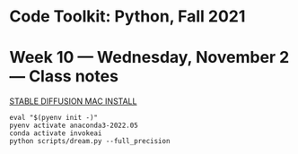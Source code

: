 # Code Toolkit: Python, Fall 2021

# Week 10 — Wednesday, November 2 — Class notes

[STABLE DIFFUSION MAC INSTALL](https://github.com/magnusviri/stable-diffusion/blob/main/docs/installation/INSTALL_MAC.md)


```
eval "$(pyenv init -)"
pyenv activate anaconda3-2022.05
conda activate invokeai
python scripts/dream.py --full_precision 
```
